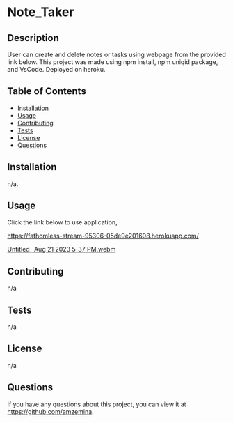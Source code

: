 # Note_Taker

## Description
User can create and delete notes or tasks using webpage from the provided link below. 
This project was made using npm install, npm uniqid package, and VsCode. Deployed on heroku.

  ## Table of Contents
  * [Installation](#installation)
  * [Usage](#usage)
  * [Contributing](#contributing)
  * [Tests](#tests)
  * [License](#license)
  * [Questions](#questions)

## Installation
n/a.

## Usage
Click the link below to use application,

https://fathomless-stream-95306-05de9e201608.herokuapp.com/

[Untitled_ Aug 21 2023 5_37 PM.webm](https://github.com/Amzemina/Note_Taker/assets/128834562/2bc43db8-c8a4-4585-a43e-1b458f539e96)


## Contributing
n/a

## Tests
n/a

## License
n/a

## Questions
If you have any questions about this project, you can view it at https://github.com/amzemina.

  
